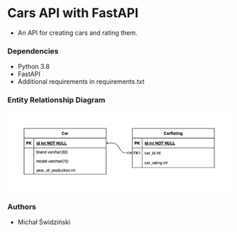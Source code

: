 # Cars API with FastAPI
- An API for creating cars and rating them.
    
### Dependencies
- Python 3.8
- FastAPI
- Additional requirements in requirements.txt
  
### Entity Relationship Diagram
![ER Diagram](https://github.com/SwidzinskiMichal/CarsAPI/blob/main/diagram.jpg)

### Authors
- Michał Świdziński
